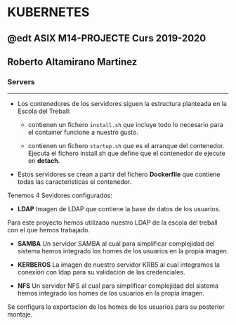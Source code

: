 # KUBERNETES
## @edt ASIX M14-PROJECTE Curs 2019-2020
## Roberto Altamirano Martinez
### Servers
----------------------------------------------------------------------

* Los contenedores de los servidores siguen la estructura planteada en la Escola del Treball: 

	* contienen un fichero  `install.sh` que incluye todo lo necesario para el container funcione a nuestro gusto.
	
	* contienen un fichero  `startup.sh` que es el arranque del contenedor. Ejecuta el fichero install.sh que define que el contenedor de ejecute en **detach**.

* Estos servidores se crean a partir del fichero **Dockerfile** que contiene todas las caracteristicas el contenedor.

Tenemos 4 Sevidores configurados:

* **LDAP**
Imagen de LDAP que contiene la base de datos de los usuarios.

Para este proyecto hemos utilizado nuestro LDAP de la escola del treball con el que hemos trabajado.

* **SAMBA**
Un servidor SAMBA al cual para simplificar complejidad del sistema hemos integrado los homes de los usuarios en la propia imagen.


* **KERBEROS**
La imagen de nuestro servidor KRB5 al cual integramos la conexion con ldap para su validacion de las credenciales.

* **NFS** 
Un servidor NFS al cual para simplificar complejidad del sistema hemos integrado los homes de los usuarios en la propia imagen.

Se configura la exportacion de los homes de los usuarios para su posterior montaje.
